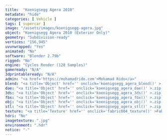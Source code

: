 ```yaml
---
title:  "Koenigsegg Agera 2010"
metadate: "hide"
categories: [ Vehicle ]
tags: [ supercar ]
image: "/assets/images/koenigsegg-agera.jpg"
object: "Koenigsegg Agera 2010 (Exterior Only)"
geometry: "Subdivision-ready"
vertices: "156,945"
uvunwrapped: "Yes"
animated: "No"
software: "Blender 2.79b"
rigged: "No"
engine: "Cycles Render (128 Samples)"
gameready: "N/A"
3dprintableready: "N/A"
admin: "<a href='https://mohamadrido.com'>Mohamad Rido</a>"
blend: "<a title='Object' href='' onclick='koenigsegg_agera_blend()' >.zip 17.0 MB</a>"
dae: "<a title='Object' href='' onclick='koenigsegg_agera_dae()' >.zip 5.3 MB</a>"
3ds: "<a title='Object' href='' onclick='koenigsegg_agera_3ds()' >.zip 3.2 MB</a>"
fbx: "<a title='Object' href='' onclick='koenigsegg_agera_fbx()' >.zip 5.5 MB</a>"
obj: "<a title='Object' href='' onclick='koenigsegg_agera_obj()' >.zip 4.1 MB</a>"
stl: "<a title='Object' href='' onclick='koenigsegg_agera_stl()' >.zip 5.4 MB</a>"
texture: "<a title='Texture' href='' onclick='fabric004_texture()' >Fabric004</a>"
hdri: "No"
imagetexture: ".jpg"
environment: ".hdr"
notice: "-"
---
```

